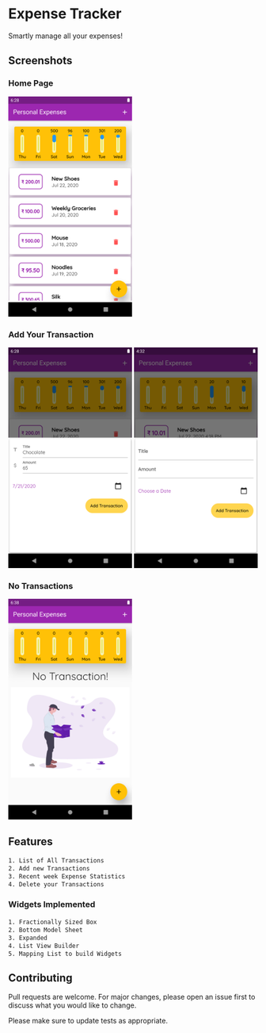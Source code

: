 # Expense Tracker

Smartly manage all your expenses!

## Screenshots
### Home Page
<img src="read_me_screenshot/home.png" width=250>

### Add Your Transaction
<img src="read_me_screenshot/addedTransaction.png" width=250>   <img src="read_me_screenshot/addTransaction.png" width=250>   

### No Transactions
<img src="read_me_screenshot/noTransaction.png" width=250>

## Features 
```
1. List of All Transactions
2. Add new Transactions
3. Recent week Expense Statistics
4. Delete your Transactions
```
### Widgets Implemented
```
1. Fractionally Sized Box
2. Bottom Model Sheet
3. Expanded
4. List View Builder
5. Mapping List to build Widgets
```

## Contributing
Pull requests are welcome. For major changes, please open an issue first to discuss what you would like to change.

Please make sure to update tests as appropriate.

